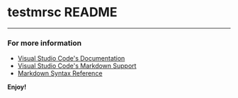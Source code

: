 # testmrsc README




-----------------------------------------------------------------------------------------------------------


### For more information

* [Visual Studio Code's Documentation](https://code.visualstudio.com/api/)
* [Visual Studio Code's Markdown Support](http://code.visualstudio.com/docs/languages/markdown)
* [Markdown Syntax Reference](https://help.github.com/articles/markdown-basics/)

**Enjoy!**
